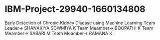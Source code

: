 # IBM-Project-29940-1660134808
Early Detection of Chronic Kidney Disease using Machine Learning
Team Leader-> SHANAKIYA SOWMIYA K
Team Meamber-> BOOPATHI K
Team Meamber-> SABARI M
Team Meamber-> RAMANA K
